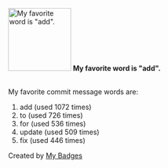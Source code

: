 <img src="https://github.com/my-badges/my-badges/blob/master/src/all-badges/favorite-word/favorite-word.png?raw=true" alt="My favorite word is &quot;add&quot;." title="My favorite word is &quot;add&quot;." width="128">
<strong>My favorite word is &quot;add&quot;.</strong>
<br><br>

My favorite commit message words are:

1. add (used 1072 times)
2. to (used 726 times)
3. for (used 536 times)
4. update (used 509 times)
5. fix (used 446 times)


Created by <a href="https://github.com/my-badges/my-badges">My Badges</a>